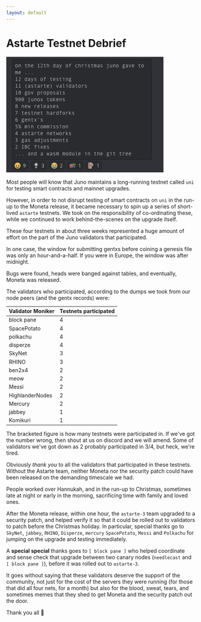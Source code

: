 ```yaml
---
layout: default
---
```


# Astarte Testnet Debrief

![A poem about astarte, by block pane](https://raw.githubusercontent.com/envoylabs/blog/gh-pages/assets/astarte.png)

Most people will know that Juno maintains a long-running testnet called `uni` for testing smart contracts and mainnet upgrades.

However, in order to not disrupt testing of smart contracts on `uni` in the run-up to the Moneta release, it became necessary to spin up a series of short-lived `astarte` testnets. We took on the responsibility of co-ordinating these, while we continued to work behind-the-scenes on the upgrade itself.

These four testnets in about three weeks represented a huge amount of effort on the part of the Juno validators that participated.

In one case, the window for submitting gentxs before coining a genesis file was only an hour-and-a-half. If you were in Europe, the window was after midnight.

Bugs were found, heads were banged against tables, and eventually, Moneta was released.

The validators who participated, according to the dumps we took from our node peers (and the gentx records) were:

|Validator Moniker | Testnets participated |
| ---------------- | --------------------- |
| block pane       | 4                     |
| SpacePotato      | 4                     |
| polkachu         | 4                     |
| disperze         | 4                     |
| SkyNet           | 3                     |
| RHINO            | 3                     |
| ben2x4           | 2                     |
| meow             | 2                     |
| Messi            | 2                     |
| HighlanderNodes  | 2                     |
| Mercury          | 2                     |
| jabbey           | 1                     |
| Komikuri         | 1                     |

The bracketed figure is how many testnets were participated in. If we've got the number wrong, then shout at us on discord and we will amend. Some of validators we've got down as 2 probably participated in 3/4, but heck, we're tired.

Obviously _thank you_ to all the validators that participated in these testnets. Without the Astarte team, neither Moneta nor the security patch could have been released on the demanding timescale we had.

People worked over Hannukah, and in the run-up to Christmas, sometimes late at night or early in the morning, sacrificing time with family and loved ones.

After the Moneta release, within one hour, the `astarte-3` team upgraded to a security patch, and helped verify it so that it could be rolled out to validators to patch before the Christmas holiday. In particular, special thanks go to `SkyNet`, `jabbey`, `RHINO`, `Disperze`, `mercury` `SpacePotato`, `Messi` and `Polkachu` for jumping on the upgrade and testing immediately.

A **special special** thanks goes to `[ block pane ]` who helped coordinate and sense check that upgrade between two canary nodes (`needlecast` and `[ block pane ]`), before it was rolled out to `astarte-3`.

It goes without saying that these validators deserve the support of the community, not just for the cost of the servers they were running (for those that did all four nets, for a month) but also for the blood, sweat, tears, and sometimes memes that they shed to get Moneta and the security patch out the door.

Thank you all 🙏
